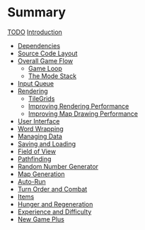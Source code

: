 # Summary

[TODO](todo.md)
[Introduction](introduction.md)

- [Dependencies](dependencies.md)
- [Source Code Layout]()
- [Overall Game Flow]()
    - [Game Loop]()
    - [The Mode Stack]()
- [Input Queue]()
- [Rendering]()
    - [TileGrids]()
    - [Improving Rendering Performance]()
    - [Improving Map Drawing Performance]()
- [User Interface]()
- [Word Wrapping]()
- [Managing Data]()
- [Saving and Loading]()
- [Field of View]()
- [Pathfinding]()
- [Random Number Generator]()
- [Map Generation]()
- [Auto-Run]()
- [Turn Order and Combat]()
- [Items]()
- [Hunger and Regeneration]()
- [Experience and Difficulty]()
- [New Game Plus]()
